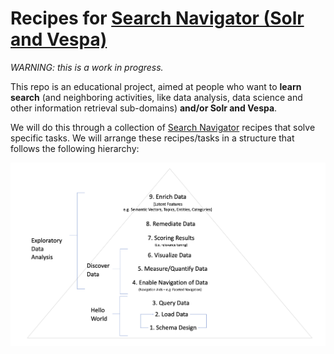 # Recipes for [Search Navigator (Solr and Vespa)](https://solr.search-navigator.org/)

*WARNING: this is a work in progress.*

This repo is an educational project, aimed at people who want to **learn search** (and neighboring activities, like data analysis, data science and other information retrieval sub-domains) **and/or Solr and Vespa**.

We will do this through a collection of [Search Navigator](https://solr.search-navigator.org/) recipes that solve specific tasks. We will arrange these recipes/tasks in a structure that follows the following hierarchy:

![Pyramid of search needs](./Resources/Maslows_hierarchy_of_search_needs.png)